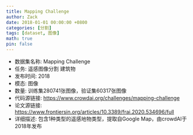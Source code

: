 ```yaml
---
title: Mapping Challenge
author: Zack
date: 2018-01-01 00:00:00 +0800
categories: [分割]
tags: [dataset, 图像]
math: true
pin: false
---
```

- 数据集名称: Mapping Challenge
- 任务: 遥感图像分割 建筑物
- 发布时间: 2018
- 模态: 图像
- 数量: 训练集280741张图像，验证集60317张图像
- 代码源链接: https://www.crowdai.org/challenges/mapping-challenge
- 论文源链接: https://www.frontiersin.org/articles/10.3389/frai.2020.534696/full
- 详细描述: 包含1种类型的遥感地物类型，提取自Google Map，由crowdAI于2018年发布
